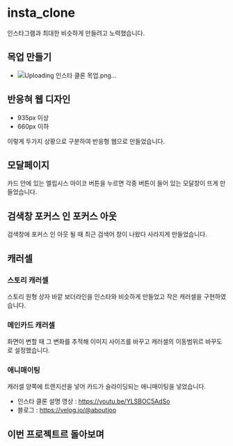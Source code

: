 # insta_clone

인스타그램과 최대한 비슷하게 만들려고 노력했습니다.

## 목업 만들기
- ![Uploading 인스타 클론 목업.png…]()

## 반응혀 웹 디자인

- 935px 이상
- 660px 이하

이렇게 두가지 상황으로 구분하여 반응형 웹으로 만들었습니다.

## 모달페이지

카드 안에 있는 엘립시스 아이코 버튼을 누르면 각종 버튼이 들어 있는 모달창이 뜨게 만들었습니다.

## 검색창 포커스 인 포커스 아웃 

검색창에 포커스 인 아웃 될 때 최근 검색어 창이 나왔다 사라지게 만들었습니다.

## 캐러셀

### 스토리 캐러셀

스토리 원형 상자 바깥 보더라인을 인스타와 비슷하게 만들었고 작은 캐러셀을 구현하였습니다.

### 메인카드 캐러셀

화면이 변할 때 그 변화를 추적해 이미지 사이즈를 바꾸고 캐러셀의 이동범위르 바꾸도로 설정했습니다.

### 애니매이팅

캐러셀 양쪽에 트랜지션을 넣어 카드가 슬라이딩되는 애니매이팅을 넣었습니다.


- 인스타 클론 설명 영상 : https://youtu.be/YLSBOC5AdSo
- 블로그 : https://velog.io/@aboutjoo




## 이번 프로젝트르 돌아보며

